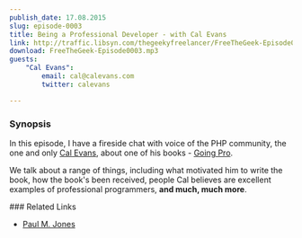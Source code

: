 ```yaml
---
publish_date: 17.08.2015
slug: episode-0003
title: Being a Professional Developer - with Cal Evans
link: http://traffic.libsyn.com/thegeekyfreelancer/FreeTheGeek-Episode0003.mp3
download: FreeTheGeek-Episode0003.mp3
guests: 
    "Cal Evans":
        email: cal@calevans.com 
        twitter: calevans

---
```

### Synopsis

In this episode, I have a fireside chat with voice of the PHP community, the one and only [Cal Evans](http://paul-m-jones.com), about one of his books - [Going Pro](https://leanpub.com/goingpro).

We talk about a range of things, including what motivated him to write the book, how the book's been received, people Cal believes are excellent examples of professional programmers, **and much, much more**.

### Related Links

- [Paul M. Jones](http://paul-m-jones.com/)

